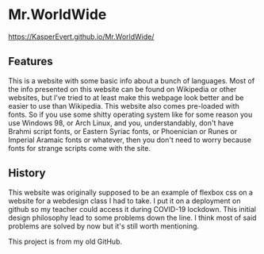 # Mr.WorldWide
https://KasperEvert.github.io/Mr.WorldWide/
## Features
This is a website with some basic info about a bunch of languages.
Most of the info presented on this website can be found on Wikipedia
or other websites, but I've tried to at least make this webpage look
better and be easier to use than Wikipedia. This website also comes
pre-loaded with fonts. So if you use some shitty operating system
like for some reason you use Windows 98, or Arch Linux, and you,
understandably, don't have Brahmi script fonts, or Eastern Syriac fonts,
or Phoenician or Runes or Imperial Aramaic fonts or whatever, then you
don't need to worry because fonts for strange scripts come with the site.

## History
This website was originally supposed to be an example of flexbox css
on a website for a webdesign class I had to take. I put it on a deployment
on github so my teacher could access it during COVID-19 lockdown. This
initial design philosophy lead to some problems down the line. I think
most of said problems are solved by now but it's still worth mentioning.

This project is from my old GitHub.
